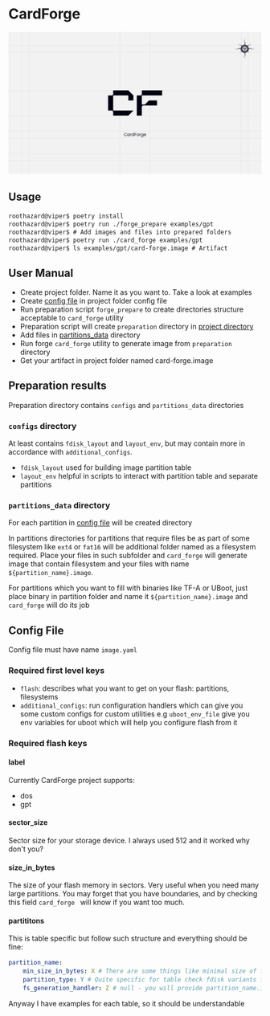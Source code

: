 # CardForge

![CardForgeLogo](assets/PrimaryLettersLogo_R.png)

## Usage

```console
roothazard@viper$ poetry install
roothazard@viper$ poetry run ./forge_prepare examples/gpt
roothazard@viper$ # Add images and files into prepared folders
roothazard@viper$ poetry run ./card_forge examples/gpt
roothazard@viper$ ls examples/gpt/card-forge.image # Artifact
```

## User Manual

* Create project folder. Name it as you want to. Take a look at examples
* Create [config file](#config-file) in project folder config file
* Run preparation script `forge_prepare` to create directories structure acceptable to `card_forge` utility
* Preparation script will create `preparation` directory in [project directory](#preparation-results)
* Add files in [partitions_data](#partitions_data-directory) directory
* Run forge `card_forge` utility to generate image from `preparation` directory
* Get your artifact in project folder named card-forge.image

## Preparation results

Preparation directory contains `configs` and `partitions_data` directories

### `configs` directory

At least contains `fdisk_layout` and `layout_env`, but may contain more in accordance with `additional_configs`.
* `fdisk_layout` used for building image partition table
* `layout_env` helpful in scripts to interact with partition table and separate partitions

### `partitions_data` directory

For each partition in [config file](#config-file) will be created directory

In partitions directories for partitions that require files be as part of some filesystem like `ext4` or `fat16` will be additional folder named as a filesystem required. Place your files in such subfolder and `card_forge` will generate image that contain filesystem and your files with name `${partition_name}.image`.

For partitions which you want to fill with binaries like TF-A or UBoot, just place binary in partition folder and name it `${partition_name}.image` and `card_forge` will do its job

## Config File

Config file must have name `image.yaml`

### Required first level keys

* `flash`: describes what you want to get on your flash: partitions, filesystems
* `additional_configs`: run configuration handlers which can give you some custom configs for custom utilities e.g `uboot_env_file` give you env variables for uboot which will help you configure flash from it

### Required flash keys

#### label

Currently CardForge project supports:
* dos
* gpt

#### sector_size

Sector size for your storage device. I always used 512 and it worked why don't you?

#### size_in_bytes

The size of your flash memory in sectors. Very useful when you need many large partitions. You may forget that you have boundaries, and by checking this field `card_forge ` will know if you want too much.

#### partititons

This is table specific but follow such structure and everything should be fine:

```yaml
partition_name:
    min_size_in_bytes: X # There are some things like minimal size of filesystem and alignment so you set your size card_forge will add some parts that you missed, so final partitions size will be bigger or equal
    partition_type: Y # Quite specific for table check fdisk variants for type=
    fs_generation_handler: Z # null - you will provide partition_name.image, some filesystem like 'fat16' - you will place your files in partition_name/fat16
```

Anyway I have examples for each table, so it should be understandable
